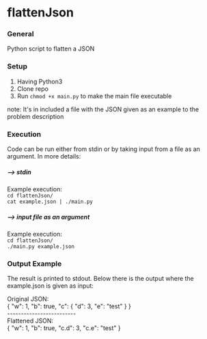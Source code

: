 # flattenJson

### General

Python script to flatten a JSON


### Setup

1. Having Python3
2. Clone repo
3. Run `chmod +x main.py` to make the main file executable

note: It's in included a file with the JSON given as an example to the problem description


### Execution

Code can be run either from stdin or by taking input from a file as an argument. In more details:

##### --> stdin

Example execution:  
`cd flattenJson/`  
`cat example.json | ./main.py`


##### --> input file as an argument

Example execution:  
`cd flattenJson/`  
`./main.py example.json`


### Output Example

The result is printed to stdout. Below there is the output where the example.json is given as input:

Original JSON:  
{ "w": 1, "b": true, "c": { "d": 3, "e": "test" } }  
\-------------------------  
Flattened JSON:  
{ "w": 1, "b": true, "c.d": 3, "c.e": "test" }
